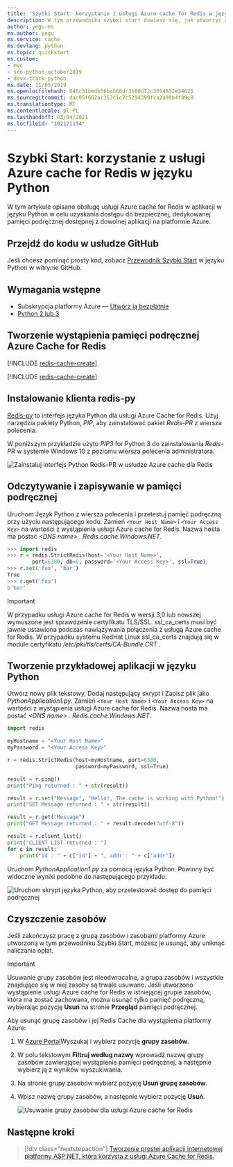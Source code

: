 ```yaml
---
title: 'Szybki Start: korzystanie z usługi Azure cache for Redis w języku Python'
description: W tym przewodniku szybki start dowiesz się, jak utworzyć aplikację w języku Python korzystającą z usługi Azure cache for Redis.
author: yegu-ms
ms.author: yegu
ms.service: cache
ms.devlang: python
ms.topic: quickstart
ms.custom:
- mvc
- seo-python-october2019
- devx-track-python
ms.date: 11/05/2019
ms.openlocfilehash: 048c31bedb56bdb66dc3b80d12c3014652e34625
ms.sourcegitcommit: dac05f662ac353c1c7c5294399fca2a99b4f89c8
ms.translationtype: MT
ms.contentlocale: pl-PL
ms.lasthandoff: 03/04/2021
ms.locfileid: "102121154"
---
```

# <a name="quickstart-use-azure-cache-for-redis-in-python"></a>Szybki Start: korzystanie z usługi Azure cache for Redis w języku Python

W tym artykule opisano obsługę usługi Azure cache for Redis w aplikacji w języku Python w celu uzyskania dostępu do bezpiecznej, dedykowanej pamięci podręcznej dostępnej z dowolnej aplikacji na platformie Azure.

## <a name="skip-to-the-code-on-github"></a>Przejdź do kodu w usłudze GitHub

Jeśli chcesz pominąć prosty kod, zobacz [Przewodnik Szybki Start](https://github.com/Azure-Samples/azure-cache-redis-samples/tree/main/quickstart/python) w języku Python w witrynie GitHub.

## <a name="prerequisites"></a>Wymagania wstępne

- Subskrypcja platformy Azure — [Utwórz ją bezpłatnie](https://azure.microsoft.com/free/)
- [Python 2 lub 3](https://www.python.org/downloads/)

## <a name="create-an-azure-cache-for-redis-instance"></a>Tworzenie wystąpienia pamięci podręcznej Azure Cache for Redis
[!INCLUDE [redis-cache-create](../../includes/redis-cache-create.md)]

[!INCLUDE [redis-cache-create](../../includes/redis-cache-access-keys.md)]

## <a name="install-redis-py"></a>Instalowanie klienta redis-py

[Redis-py](https://github.com/andymccurdy/redis-py) to interfejs języka Python dla usługi Azure Cache for Redis. Użyj narzędzia pakiety Python, *PIP*, aby zainstalować pakiet *Redis-PR* z wiersza polecenia. 

W poniższym przykładzie użyto *PIP3* for Python 3 do zainstalowania *Redis-PR* w systemie Windows 10 z poziomu wiersza polecenia administratora.

![Zainstaluj interfejs Python Redis-PR w usłudze Azure cache dla Redis](./media/cache-python-get-started/cache-python-install-redis-py.png)

## <a name="read-and-write-to-the-cache"></a>Odczytywanie i zapisywanie w pamięci podręcznej

Uruchom Język Python z wiersza polecenia i przetestuj pamięć podręczną przy użyciu następującego kodu. Zamień `<Your Host Name>` i `<Your Access Key>` na wartości z wystąpienia usługi Azure cache for Redis. Nazwa hosta ma postać *\<DNS name> . Redis.cache.Windows.NET*.

```python
>>> import redis
>>> r = redis.StrictRedis(host='<Your Host Name>',
        port=6380, db=0, password='<Your Access Key>', ssl=True)
>>> r.set('foo', 'bar')
True
>>> r.get('foo')
b'bar'
```

> [!IMPORTANT]
> W przypadku usługi Azure cache for Redis w wersji 3,0 lub nowszej wymuszone jest sprawdzenie certyfikatu TLS/SSL. ssl_ca_certs musi być jawnie ustawiona podczas nawiązywania połączenia z usługą Azure cache for Redis. W przypadku systemu RedHat Linux ssl_ca_certs znajdują się w module certyfikatu */etc/pki/tls/certs/CA-Bundle.CRT* .

## <a name="create-a-python-sample-app"></a>Tworzenie przykładowej aplikacji w języku Python

Utwórz nowy plik tekstowy, Dodaj następujący skrypt i Zapisz plik jako *PythonApplication1.py*. Zamień `<Your Host Name>` i `<Your Access Key>` na wartości z wystąpienia usługi Azure cache for Redis. Nazwa hosta ma postać *\<DNS name> . Redis.cache.Windows.NET*.

```python
import redis

myHostname = "<Your Host Name>"
myPassword = "<Your Access Key>"

r = redis.StrictRedis(host=myHostname, port=6380,
                      password=myPassword, ssl=True)

result = r.ping()
print("Ping returned : " + str(result))

result = r.set("Message", "Hello!, The cache is working with Python!")
print("SET Message returned : " + str(result))

result = r.get("Message")
print("GET Message returned : " + result.decode("utf-8"))

result = r.client_list()
print("CLIENT LIST returned : ")
for c in result:
    print("id : " + c['id'] + ", addr : " + c['addr'])
```

Uruchom *PythonApplication1.py* za pomocą języka Python. Powinny być widoczne wyniki podobne do następującego przykładu:

![Uruchom skrypt języka Python, aby przetestować dostęp do pamięci podręcznej](./media/cache-python-get-started/cache-python-completed.png)

## <a name="clean-up-resources"></a>Czyszczenie zasobów

Jeśli zakończysz pracę z grupą zasobów i zasobami platformy Azure utworzoną w tym przewodniku Szybki Start, możesz je usunąć, aby uniknąć naliczania opłat.

> [!IMPORTANT]
> Usuwanie grupy zasobów jest nieodwracalne, a grupa zasobów i wszystkie znajdujące się w niej zasoby są trwale usuwane. Jeśli utworzono wystąpienie usługi Azure cache for Redis w istniejącej grupie zasobów, która ma zostać zachowana, można usunąć tylko pamięć podręczną, wybierając pozycję **Usuń** na stronie **Przegląd** pamięci podręcznej. 

Aby usunąć grupę zasobów i jej Redis Cache dla wystąpienia platformy Azure:

1. W [Azure Portal](https://portal.azure.com)Wyszukaj i wybierz pozycję **grupy zasobów**.
1. W polu tekstowym **Filtruj według nazwy** wprowadź nazwę grupy zasobów zawierającej wystąpienie pamięci podręcznej, a następnie wybierz ją z wyników wyszukiwania. 
1. Na stronie grupy zasobów wybierz pozycję **Usuń grupę zasobów**.
1. Wpisz nazwę grupy zasobów, a następnie wybierz pozycję **Usuń**.
   
   ![Usuwanie grupy zasobów dla usługi Azure cache for Redis](./media/cache-python-get-started/delete-your-resource-group-for-azure-cache-for-redis.png)

## <a name="next-steps"></a>Następne kroki

> [!div class="nextstepaction"]
> [Tworzenie prostej aplikacji internetowej platformy ASP.NET, która korzysta z usługi Azure Cache for Redis.](./cache-web-app-howto.md)

